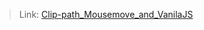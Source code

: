 > Link: [Clip-path_Mousemove_and_VanilaJS](https://dudek-igor.github.io/Clip-path_Mousemove_and_VanilaJS/)
